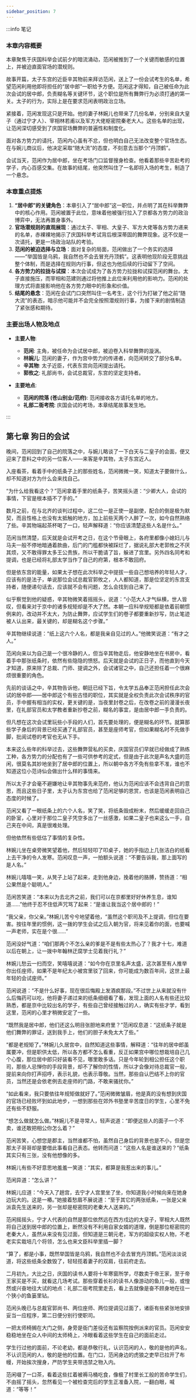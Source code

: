 ```yaml
---
sidebar_position: 7
---
```


:::info 笔记

### 本章内容概要

本章聚焦于庆国科举会试前夕的暗流涌动，范闲被推到了一个关键而敏感的位置上，并被迫直面官场的潜规则。

故事开篇，太子东宫的近臣辛其物前来拜访范闲，送上了一份会试考生的名单，希望范闲利用他即将担任的“居中郎”一职给予方便。范闲这才得知，自己被任命为此次会试的居中郎，负责糊名等关键环节，这个职位是所有舞弊行为必须打通的第一关。太子的行为，实际上是在要求范闲表明政治立场。

紧接着，范闲发现这只是开始。他的妻子林婉儿也带来了几份名单，分别来自大皇子（通过宁才人）、宰相林若甫以及军方大佬枢密院秦老大人。这些名单的出现，让范闲深切感受到了庆国官场舞弊的普遍性和制度化。

面对各方势力的请托，范闲内心虽有不忿，但也明白自己无法改变整个官场生态。在与婉儿商议后，他决定采取“随大流”的态度，不刻意去当那个“丹顶鹤”。

会试当天，范闲作为居中郎，坐在考场门口监督搜身检查。他看着那些辛苦赴考的学子，内心百感交集。在故事的结尾，他突然叫住了一名即将入场的考生，制造了一个悬念。

### 本章重点提炼

1.  **“居中郎”的关键角色**：本章引入了“居中郎”这一职位，并点明了其在科举舞弊中的核心作用。范闲被置于此位，意味着他被强行拉入了京都各方势力的政治博弈中，无法再置身事外。
2.  **官场潜规则的直观展现**：通过太子、宰相、大皇子、军方大佬等各方势力递来的名单，赤裸裸地揭示了庆国科举考试背后根深蒂固的舞弊现象。这不仅是一次请托，更是一场政治站队的考验。
3.  **范闲的被迫选择与立场**：面对复杂的局面，范闲做出了一个务实的选择——“举国皆是乌鸦，我自然也不会去冒充丹顶鹤”。这表明他现阶段无意挑战整个体制，而是选择在规则内行事，但这也为他后续的行动留下了空间。
4.  **各方势力的拉拢与试探**：本次会试成为了各方势力拉拢和试探范闲的舞台。太子直接施压，而宰相和范建则通过将他推上此位来利用他的影响力。范闲的处理方式将直接影响他在各方势力眼中的形象和价值。
5.  **结尾的悬念**：范闲在会试门口突然叫住一名考生，这个行为打破了他之前“随大流”的表态，暗示他可能并不会完全按照潜规则行事，为接下来的剧情制造了紧张感和期待。

### 主要出场人物及地点

*   **主要人物**:
    *   **范闲**: 主角，被任命为会试居中郎，被迫卷入科举舞弊的漩涡。
    *   **林婉儿**: 范闲的妻子，作为宫中势力的传递者，向范闲转交了部分名单。
    *   **辛其物**: 太子近臣，代表东宫向范闲提出请托。
    *   **郭攸之**: 礼部尚书，会试总裁官，东宫的坚定支持者。

*   **主要地点**:
    *   **范闲的院落 (苍山别业/范府)**: 范闲接收各方请托名单的地方。
    *   **礼部二衙考院**: 庆国会试的考场，本章结尾故事发生地。

:::

## 第七章 **狗日的会试**

晚间，范闲回到了自己的院落之中，与婉儿略谈了一下白天与二皇子的会面，便又迎来了意料之中的另一位客人——来客是辛其物，太子东宫近人。

入座看茶，看着手中的纸条子上的那些姓名，范闲微微一笑，知道太子要做什么，却不知道对方为什么会来找自己。

“为什么给我看这个？”范闲拿着手里的纸条子，苦笑摇头道：“少卿大人，会试的事情，下官是根本插不了手的。”

数月之前，在与北齐的谈判过程中，这二位一是正使一是副使，配合的倒是极为默契，而且性格上也没有太抵触的地方，加上前些天两个人醉了一次，如今自然熟络了些。辛其物端起茶杯喝了一口，轻声解释道：“你应该清楚这些人名是什么。”

范闲当然清楚，后天就是会试开考之日，在这个节骨眼上，各府里都像小媳妇儿与马夫一般不停地暗通着款曲，后门的门槛都快被踩烂了，据说礼部大老郭攸之不厌其烦，又不敢得罪太多王公贵族，所以干脆请了旨，躲进了宫里。另外四名同考和提调，也是已经将礼部太学当作了自己的府第，根本不敢回府。

但是依东宫的能量，如果太子想在此次科举之中提拔一些自己想培养的年轻人才，应该有的是法子，单说那位会试总裁官郭攸之，人人都知道，那是位坚定的东宫支持者，随便递句话去，应该就不会有问题，怎么会找到自己来了。

似乎察觉到他的疑惑，辛其物微笑着摇摇头，说道：“小范大人才气纵横，世人皆叹，但看来对于京中的诸多规矩却是不大了然。本朝一应科举规矩都是依着前朝惯例来的，改动并不太大，为防止舞弊，应试学生们的卷子都要重新抄写，防止笔迹被人认出来，最关键的，却是糊名这个步骤。”

辛其物继续说道：“纸上这六个人名，都是我亲自见过的人。”他微笑说道：“有才之人。”

范闲向来以为自己是一个很冷静的人，但当辛其物走后，他安静地坐在书房中，看着手中那张纸条时，依然有些隐隐的愤怒。后天就是会试的正日子，而他直到今天才知道，原来除了总裁、门师、提调之外，会试诸官之中，自己还担任着一个很麻烦很重要的角色。

先前的谈话之中，辛其物告诉他，朝廷已经下旨，令太学五品奉正范闲担任此次会试的居中郎——居中郎这个有些古怪的职位，其实就是全权负责此次会试秩序的官员，手中握有相当的实权，更关键的是，当夜里封卷之后，在改卷之前的漫漫长夜里，在礼部官员和太学教者重新抄卷之前，糊名的事宜，是由居中郎一手负责的。

但凡想在这次会试里玩些小手段的人们，首先要处理的，便是糊名的环节。就算那些学子身后的背景已经买通了礼部官员，甚至是座师考官，但如果糊名时不先做手脚，批阅试卷的考官也无从下手。

本来这么些年的科举过去，这些舞弊营私的买卖，庆国官员们早就已经做成了熟练工种，各方势力的分配也有了一些可供参考的定式，但是由于此次是声名大盛的范闲，很莫名其妙地坐到了居中郎的位置上，所以朝中各方不免有些拿不准，谁也不知道这位小范诗仙会做出什么样的事情来。

所以太子才会毫不避嫌地让辛其物事先来范府，他认为范闲应该不会违背自己的意思，而且这些日子里，太子认为东宫也给了范闲足够的恩赏，也该是范闲表明自己态度的时候了。

范闲又看了一眼纸条上的六个人名，笑了笑，将纸条毁成粉末，然后缓缓走回自己的卧室，心里对于那位二皇子凭空多出了一丝感激，如果二皇子也来这么一手，自己夹在中间，真是很难处理。

但他依然有些低估了事情的复杂性。

林婉儿坐在桌旁微笑望着他，然后轻轻叩了叩桌子，她的手指边上几张洁白的纸看上去干净的令人发寒。范闲叹息一声，一拍额头说道：“不要告诉我，那上面写的是人名。”

林婉儿嘻嘻一笑，从凳子上站了起来，走到他身边，挽着他的胳膊，赞扬道：“相公果然是个聪明人。”

范闲苦笑道：“本来以为去北齐之前，我们可以在京都里好好休养生息，谁知道……”他终于忍不住低声咒骂了起来：“是谁让我当这个居中郎的！”

“我父亲，你父亲。”林婉儿苦兮兮地望着他，“虽然这个职司及不上提调，但位在要害。按往年里的惯例，这一拨的学生会试之后入朝为官，将来见着你的面，也要喊一声老师，实在是个很……”

范闲没好气道：“咱们那两个不怎么亲的爹是不是有些太热心了？我才十七，难道以后在朝上，让一拨中年翰林迂腐学士见着我行礼？”

林婉儿愁云一扫而空，笑嘻嘻说道：“如今你在京里名声太盛，这次甚至有人推举你出任座师，如果不是年纪太小被宫里驳了回来，你可能成为数百年间，这世上最年轻的会试座师。”

范闲说道：“不是什么好事，现在很后悔殿上发酒疯那段。”不过世上从来就没有什么后悔药可以吃，他将妻子递过来的纸条细细看了看，发现上面的人名有些还比较熟悉，都是京中比较出名的学子，有些自己曾经接触过的人，确实有些才学，看到这里，范闲的心里才稍微安定了一些。

“既然我是居中郎，他们还这么明目张胆地来府里？”范闲叹息道：“这纸条子就是他们舞弊的罪证，送到我手上，他们的胆子未免太大了些。”

“都是老规矩了。”林婉儿久居宫中，自然知道这些事情，解释道：“往年的居中郎虽属要冲，但是职供太低，所以各方都不怎么看重，反正如果宫中哪位想栽培自己几个心腹，那位居中郎只好装看不见，哪里敢多话。只是今年轮到相公担任这个职司，那些人忌惮你的手段背景，却不了解你的性情，所以才会像对待总裁官一般，提前来向你打声招呼，表示礼貌，也表示尊敬。当然，那些自认巴结不上你的官员，当然还是会依老例去走座师的门路，不敢来骚扰你。”

“如此看来，我只要依往年规矩做就好了。”范闲微微皱眉，他是真的没有想到庆国的官场已经败坏到如此地步，一想到那些在郊外书塾里辛苦度日的学生，心里不免还有些不舒服。

“想怎么做就怎么做。”林婉儿不是寻常人，轻声说道：“即便这些人的面子一个不卖，谁还敢把相公你怎么着？”

范闲苦笑，心想您是郡主，当然谁都不怕，虽然自己身后的背景也是不小，但是您那太子哥哥却是要借此事看自己表态。他转而问道：“这些人名是谁送来的？”纸条其实只有三张，没有他想像的多。

林婉儿有些不好意思地羞羞一笑道：“其实，都算是我惹出来的事儿。”

范闲异道：“怎么讲？”

林婉儿应道：“今天入了趟宫，去宁才人宫里坐了坐，你知道我小时候向来在她身边玩大的。这是一樁。”她接着愁眉不展说道：“至于其它的两张纸条，一张是父亲派袁先生送来的，另一张却是枢密院的老秦大人送来的。”

范闲摇摇头，宁才人代表的自然是那位依然远在西方戍边的大皇子，宰相大人既然将自己送到居中郎的位置上，断然没有不利用自家女婿的道理，倒是那位枢密院的老秦大人，虽然从来没有见过面，但知道是三朝元老，军方的超级实权人物，不老老实实栽培几个将领，怎么也来文臣科举里插一脚？

“算了，都是小事，既然举国皆是乌鸦，我自然也不会去冒充丹顶鹤。”范闲淡淡说道，将这些纸条全数毁了，轻轻揽着妻子的双肩，往前府走去。

二月初九，大比之日，庆国的读书人要将十年寒窗所学，尽数卖于帝王家，至于帝王家买是不买，就看这几场考试。那些穿着长衫的读书人像游动的鱼儿一般，或惶然或兴奋地往大试的地点：礼部二衙考院里走去，看上去就像是奋不顾身地在往一个狭小的鱼篓里钻。

范闲头晚已与总裁官郭尚书、两位座师、两位提调见过面了，诸臣有些紧张地安排妥当一应程序，第二日便分别行使职司。

一把太师椅搁在大门之侧，身旁是衙门差役还有监察院按例派来的官员。范闲安安稳稳地坐在众人中间的太师椅上，冷眼看着这些学生在自己的面前走过。

学生行过他的面前，不论老幼，都是恭敬行礼，认识范闲的人，敬的是他的声名，不认识范闲的人，敬的是他的位置。在门口，范闲身边的虎狼之吏早已拉开了布幔，开始挨次搜身，严防学生夹带违禁之物入内。

范闲啜了一口茶，看着这些扛着被褥马桶吃食，像极了村里长工般的苦命学生们，不由摇了摇头，忽然看见一个被检查完后的学生正准备入院，一翻白眼，喊道：“等等！”

